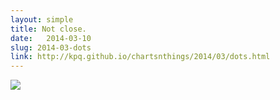 ```yaml
---
layout: simple
title: Not close. 
date:   2014-03-10
slug: 2014-03-dots
link: http://kpq.github.io/chartsnthings/2014/03/dots.html
---
```


<img src="{{site.baseurl}}/post-assets/{{page.slug}}/dots.jpg">

